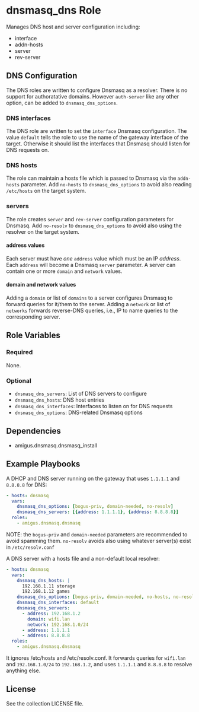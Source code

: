 # dnsmasq_dns Role

Manages DNS host and server configuration including:

- interface
- addn-hosts
- server
- rev-server

## DNS Configuration

The DNS roles are written to configure Dnsmasq as a resolver.
There is no support for authoratative domains.
However `auth-server` like any other option, can be added to `dnsmasq_dns_options`.

### DNS interfaces

The DNS role are written to set the `interface` Dnsmasq configuration.
The value `default` tells the role to use the name of the gateway interface of the target.
Otherwise it should list the interfaces that Dnsmasq should listen for DNS requests on.

### DNS hosts

The role can maintain a hosts file which is passed to Dnsmasq via the `addn-hosts` parameter.
Add `no-hosts` to `dnsmasq_dns_options` to avoid also reading `/etc/hosts` on the target system.

### servers

The role creates `server` and `rev-server` configuration parameters for Dnsmasq.
Add `no-resolv` to `dnsmasq_dns_options` to avoid also using the resolver on the target system.

#### address values

Each server must have _one_ `address` value which must be an IP _address_.
Each `address` will become a Dnsmasq `server` parameter.
A server can contain one or more `domain` and `network` values.

#### domain and network values

Adding a `domain` or list of `domains` to a server configures Dnsmasq to forward queries for it/them to the server.
Adding a `network` or list of `networks` forwards reverse-DNS queries, i.e., IP to name queries to the corresponding server.

## Role Variables

### Required

None.

### Optional

- `dnsmasq_dns_servers`: List of DNS servers to configure
- `dnsmasq_dns_hosts`: DNS host entries
- `dnsmasq_dns_interfaces`: Interfaces to listen on for DNS requests
- `dnsmasq_dns_options`: DNS-related Dnsmasq options

## Dependencies

- amigus.dnsmasq.dnsmasq_install

## Example Playbooks

A DHCP and DNS server running on the gateway that uses `1.1.1.1` and `8.8.8.8` for DNS:

```yaml
- hosts: dnsmasq
  vars:
    dnsmasq_dns_options: [bogus-priv, domain-needed, no-resolv]
    dnsmasq_dns_servers: [{address: 1.1.1.1}, {address: 8.8.8.8}]
  roles:
    - amigus.dnsmasq.dnsmasq
```

NOTE: the `bogus-priv` and `domain-needed` parameters are recommended to avoid spamming them.
`no-resolv` avoids also using whatever server(s) exist in `/etc/resolv.conf`

A DNS server with a hosts file and a non-default local resolver:

```yaml
- hosts: dnsmasq
  vars:
    dnsmasq_dns_hosts: |
      192.168.1.11 storage
      192.168.1.12 games
    dnsmasq_dns_options: [bogus-priv, domain-needed, no-hosts, no-resolv]
    dnsmasq_dns_interfaces: default
    dnsmasq_dns_servers:
      - address: 192.168.1.2
        domain: wifi.lan
        network: 192.168.1.0/24
      - address: 1.1.1.1
      - address: 8.8.8.8
  roles:
    - amigus.dnsmasq.dnsmasq
```

It ignores /etc/hosts and /etc/resolv.conf.
It forwards queries for `wifi.lan` and `192.168.1.0/24` to `192.168.1.2`,
and uses `1.1.1.1` and `8.8.8.8` to resolve anything else.

## License

See the collection LICENSE file.
